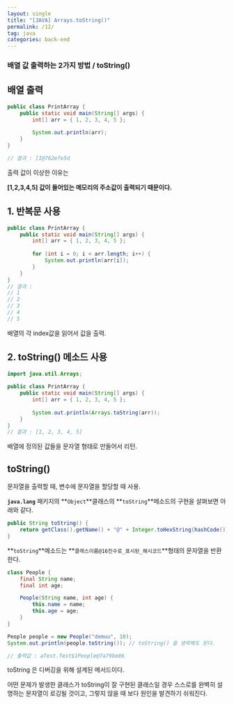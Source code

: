 ```yaml
---
layout: single
title: "[JAVA] Arrays.toString()"
permalink: /12/
tag: java
categories: back-end
---
```



### 배열 값 출력하는 2가지 방법 / toString()

## 배열 출력

```java
public class PrintArray {
    public static void main(String[] args) {
        int[] arr = { 1, 2, 3, 4, 5 };
 
        System.out.println(arr); 
    }
}

// 결과 : [I@762efe5d
```

출력 값이 이상한 이유는

**[1,2,3,4,5] 값이 들어있는 메모리의 주소값이 출력되기 때문이다.**

## 1. 반복문 사용

```java
public class PrintArray {
    public static void main(String[] args) {
        int[] arr = { 1, 2, 3, 4, 5 };
 
        for (int i = 0; i < arr.length; i++) {
            System.out.println(arr[i]);
        }
    }
}
// 결과 : 
// 1
// 2
// 3
// 4
// 5
```

배열의 각 index값을 읽어서 값을 출력.

## 2. toString() 메소드 사용

```java
import java.util.Arrays;
 
public class PrintArray {
    public static void main(String[] args) {
        int[] arr = { 1, 2, 3, 4, 5 };
 
        System.out.println(Arrays.toString(arr));
    }
}
// 결과 : [1, 2, 3, 4, 5]
```

배열에 정의된 값들을 문자열 형태로 만들어서 리턴.

## toString()

문자열을 출력할 때, 변수에 문자열을 할당할 때 사용.

**`java.lang`** 패키지의 **`Object`**클래스의 **`toString`**메소드의 구현을 살펴보면 아래와 같다.

```java
public String toString() {
    return getClass().getName() + "@" + Integer.toHexString(hashCode());
}
```

**`toString`**메소드는 **`클래스이름@16진수로_표시된_해시코드`**형태의 문자열을 반환한다.

```java
class People {
    final String name;
    final int age;

    People(String name, int age) {
        this.name = name;
        this.age = age;
    }
}

People people = new People("demuu", 10);
System.out.println(people.toString()); // toString() 을 생략해도 된다.

// 출력값 : aTest.Test$1People@7a79be86
```

toString 은 디버깅을 위해 설계된 메서드이다.

어떤 문제가 발생한 클래스가 toString이 잘 구현된 클래스일 경우 스스로를 완벽히 설명하는 문자열이 로깅될 것이고, 그렇지 않을 때 보다 원인을 발견하기 쉬워진다.
